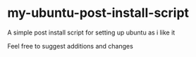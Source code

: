 # my-ubuntu-post-install-script
A simple post install script for setting up ubuntu as i like it 

Feel free to suggest additions and changes
